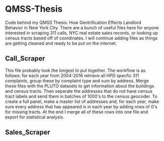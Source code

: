 # QMSS-Thesis
Code behind my QMSS Thesis: How Gentrification Effects Landlord Behavior in New York City. There are a bunch of useful files here for anyone interested in scraping 311 calls, NYC real estate sales records, or looking up census tracts based off of coordinates. I will continue adding files as things are getting cleaned and ready to be put on the internet. 

## Call_Scraper
This file probably took the longest to put together. The workflow is as follows: for each year from 2004-2016 retrieve all HPD specfic 311 complaints, group these by complaint type and sum by address. Merge these files with the PLUTO datasets to get information about the buildings and census tracts. Then separate the addresses that do not have census tract labels and send them in batches of 1000's to the census geocoder. To create a full panel, make a master list of addresses and, for each year, make sure every address that has appeared is in each year by adding rows of 0's for missing tracts. At the end I merge all of these rows into one file and export for statistical analysis. 

## Sales_Scraper
